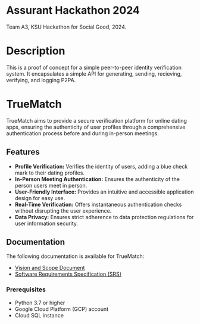 # Assurant Hackathon 2024
Team A3, KSU Hackathon for Social Good, 2024.

# Description
This is a proof of concept for a simple peer-to-peer identity verification system. It encapsulates a simple API for generating, sending, recieving, verifying, and logging P2PA. 

# TrueMatch

TrueMatch aims to provide a secure verification platform for online dating apps, ensuring the authenticity of user profiles through a comprehensive authentication process before and during in-person meetings.

## Features

- **Profile Verification:** Verifies the identity of users, adding a blue check mark to their dating profiles.
- **In-Person Meeting Authentication:** Ensures the authenticity of the person users meet in person.
- **User-Friendly Interface:** Provides an intuitive and accessible application design for easy use.
- **Real-Time Verification:** Offers instantaneous authentication checks without disrupting the user experience.
- **Data Privacy:** Ensures strict adherence to data protection regulations for user information security.


## Documentation

The following documentation is available for TrueMatch:

- [Vision and Scope Document](/documentation/VisionAndScope.md)
- [Software Requirements Specification (SRS)](/documentation/SoftwareRequirmentsSpecifications.md)

### Prerequisites

- Python 3.7 or higher
- Google Cloud Platform (GCP) account
- Cloud SQL instance
